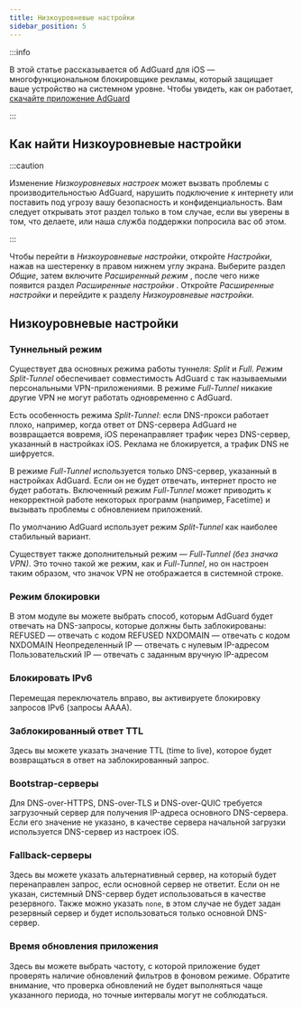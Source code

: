 ```yaml
---
title: Низкоуровневые настройки
sidebar_position: 5
---
```


:::info

В этой статье рассказывается об AdGuard для iOS — многофункциональном блокировщике рекламы, который защищает ваше устройство на системном уровне. Чтобы увидеть, как он работает, [скачайте приложение AdGuard](https://agrd.io/download-kb-adblock)

:::

## Как найти Низкоуровневые настройки

:::caution

Изменение *Низкоуровневых настроек* может вызвать проблемы с производительностью AdGuard, нарушить подключение к интернету или поставить под угрозу вашу безопасность и конфиденциальность. Вам следует открывать этот раздел только в том случае, если вы уверены в том, что делаете, или наша служба поддержки попросила вас об этом.

:::

Чтобы перейти в *Низкоуровневые настройки*, откройте  *Настройки*, нажав на шестеренку в правом нижнем углу экрана. Выберите раздел *Общие*, затем включите *Расширенный режим* , после чего ниже появится раздел *Расширенные настройки* . Откройте *Расширенные настройки* и перейдите к разделу *Низкоуровневые настройки*.

## Низкоуровневые настройки

### Туннельный режим

Существует два основных режима работы туннеля: *Split* и *Full*. *Режим Split-Tunnel* обеспечивает совместимость AdGuard c так называемыми персональными VPN-приложениями. В режиме *Full-Tunnel* никакие другие VPN не могут работать одновременно с AdGuard.

Есть особенность режима *Split-Tunnel*: если DNS-прокси работает плохо, например, когда ответ от DNS-сервера AdGuard не возвращается вовремя, iOS перенаправляет трафик через DNS-сервер, указанный в настройках iOS. Реклама не блокируется, а трафик DNS не шифруется.

В режиме *Full-Tunnel* используется только DNS-сервер, указанный в настройках AdGuard. Если он не будет отвечать, интернет просто не будет работать. Включенный режим *Full-Tunnel* может приводить к некорректной работе некоторых программ (например, Facetime) и вызывать проблемы с обновлением приложений.

По умолчанию AdGuard использует режим *Split-Tunnel* как наиболее стабильный вариант.

Существует также дополнительный режим — *Full-Tunnel (без значка VPN)*. Это точно такой же режим, как и *Full-Tunnel*, но он настроен таким образом, что значок VPN не отображается в системной строке.

### Режим блокировки

В этом модуле вы можете выбрать способ, которым AdGuard будет отвечать на DNS-запросы, которые должны быть заблокированы: REFUSED — отвечать с кодом REFUSED NXDOMAIN — отвечать с кодом NXDOMAIN Неопределенный IP — отвечать с нулевым IP-адресом Пользовательский IP — отвечать с заданным вручную IP-адресом

### Блокировать IPv6

Перемещая переключатель вправо, вы активируете блокировку запросов IPv6 (запросы AAAA).

### Заблокированный ответ TTL

Здесь вы можете указать значение TTL (time to live), которое будет возвращаться в ответ на заблокированный запрос.

### Bootstrap-серверы

Для DNS-over-HTTPS, DNS-over-TLS и DNS-over-QUIC требуется загрузочный сервер для получения IP-адреса основного DNS-сервера. Если его значение не указано, в качестве сервера начальной загрузки используется DNS-сервер из настроек iOS.

### Fallback-серверы

Здесь вы можете указать альтернативный сервер, на который будет перенаправлен запрос, если основной сервер не ответит. Если он не указан, системный DNS-сервер будет использоваться в качестве резервного. Также можно указать `none`, в этом случае не будет задан резервный сервер и будет использоваться только основной DNS-сервер.

### Время обновления приложения

Здесь вы можете выбрать частоту, с которой приложение будет проверять наличие обновлений фильтров в фоновом режиме. Обратите внимание, что проверка обновлений не будет выполняться чаще указанного периода, но точные интервалы могут не соблюдаться.
